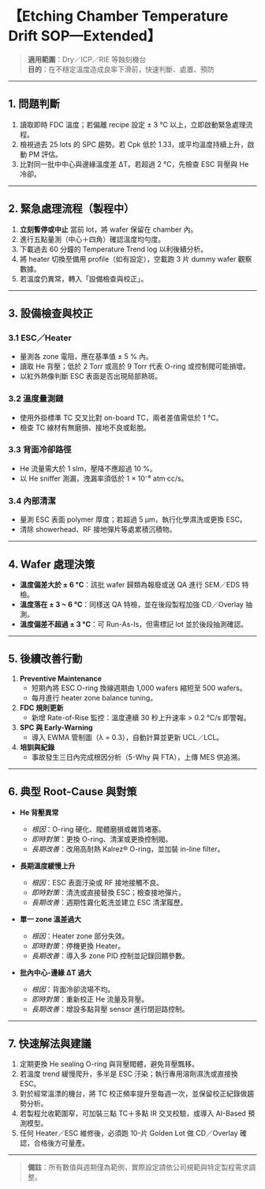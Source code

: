 # 【Etching Chamber Temperature Drift SOP—Extended】

> **適用範圍**：Dry／ICP／RIE 等蝕刻機台  
> **目的**：在不穩定溫度造成良率下滑前，快速判斷、處置、預防

---

## 1. 問題判斷

1. 讀取即時 FDC 溫度；若偏離 recipe 設定 ± 3 °C 以上，立即啟動緊急處理流程。  
2. 檢視過去 25 lots 的 SPC 趨勢。若 Cpk 低於 1.33，或平均溫度持續上升，啟動 PM 評估。  
3. 比對同一批中中心與邊緣溫度差 ΔT。若超過 2 °C，先檢查 ESC 背壓與 He 冷卻。

---

## 2. 緊急處理流程（製程中）

1. **立刻暫停或中止** 當前 lot，將 wafer 保留在 chamber 內。  
2. 進行五點量測（中心＋四角）確認溫度均勻度。  
3. 下載過去 60 分鐘的 Temperature Trend log 以利後續分析。  
4. 將 heater 切換至備用 profile（如有設定），空載跑 3 片 dummy wafer 觀察數據。  
5. 若溫度仍異常，轉入「設備檢查與校正」。

---

## 3. 設備檢查與校正

### 3.1 ESC／Heater

- 量測各 zone 電阻，應在基準值 ± 5 % 內。  
- 讀取 He 背壓；低於 2 Torr 或高於 9 Torr 代表 O-ring 或控制閥可能損壞。  
- 以紅外熱像判斷 ESC 表面是否出現局部熱斑。

### 3.2 溫度量測鏈

- 使用外掛標準 TC 交叉比對 on-board TC，兩者差值需低於 1 °C。  
- 檢查 TC 線材有無磨損、接地不良或鬆脫。

### 3.3 背面冷卻路徑

- He 流量需大於 1 slm，壓降不應超過 10 %。  
- 以 He sniffer 測漏，洩漏率須低於 1 × 10⁻⁸ atm·cc/s。

### 3.4 內部清潔

- 量測 ESC 表面 polymer 厚度；若超過 5 µm，執行化學濕洗或更換 ESC。  
- 清除 showerhead、RF 接地彈片等處累積沉積物。

---

## 4. Wafer 處理決策

- **溫度偏差大於 ± 6 °C**：該批 wafer 歸類為報廢或送 QA 進行 SEM／EDS 特檢。  
- **溫度落在 ± 3 ~ 6 °C**：同樣送 QA 特檢，並在後段製程加強 CD／Overlay 抽測。  
- **溫度偏差不超過 ± 3 °C**：可 Run-As-Is，但需標記 lot 並於後段抽測確認。

---

## 5. 後續改善行動

1. **Preventive Maintenance**  
   - 短期內將 ESC O-ring 換線週期由 1,000 wafers 縮短至 500 wafers。  
   - 每月進行 heater zone balance tuning。  
2. **FDC 規則更新**  
   - 新增 Rate-of-Rise 監控：溫度連續 30 秒上升速率 > 0.2 °C/s 即警報。  
3. **SPC 與 Early-Warning**  
   - 導入 EWMA 管制圖（λ = 0.3），自動計算並更新 UCL／LCL。  
4. **培訓與紀錄**  
   - 事故發生三日內完成根因分析（5-Why 與 FTA），上傳 MES 供追溯。

---

## 6. 典型 Root-Cause 與對策

- **He 背壓異常**  
  - *根因*：O-ring 硬化、閥體磨損或雜質堵塞。  
  - *即時對策*：更換 O-ring、清潔或更換控制閥。  
  - *長期改善*：改用高耐熱 Kalrez® O-ring，並加裝 in-line filter。  

- **長期溫度緩慢上升**  
  - *根因*：ESC 表面汙染或 RF 接地接觸不良。  
  - *即時對策*：清洗或直接替換 ESC；檢查接地彈片。  
  - *長期改善*：週期性霧化乾洗並建立 ESC 清潔履歷。  

- **單一 zone 溫差過大**  
  - *根因*：Heater zone 部分失效。  
  - *即時對策*：停機更換 Heater。  
  - *長期改善*：導入多 zone PID 控制並記錄回饋參數。  

- **批內中心-邊緣 ΔT 過大**  
  - *根因*：背面冷卻流場不均。  
  - *即時對策*：重新校正 He 流量及背壓。  
  - *長期改善*：增設多點背壓 sensor 進行閉迴路控制。  

---

## 7. 快速解法與建議

1. 定期更換 He sealing O-ring 與背壓閥體，避免背壓飄移。  
2. 若溫度 trend 緩慢爬升，多半是 ESC 汙染；執行專用溶劑濕洗或直接換 ESC。  
3. 對於經常溫漂的機台，將 TC 校正頻率提升至每週一次，並保留校正紀錄做趨勢分析。  
4. 若製程允收範圍窄，可加裝三點 TC＋多點 IR 交叉校驗，或導入 AI-Based 預測模型。  
5. 任何 Heater／ESC 維修後，必須跑 10-片 Golden Lot 做 CD／Overlay 確認，合格後方可量產。

---

> **備註**：所有數值與週期僅為範例，實際設定請依公司規範與特定製程需求調整。